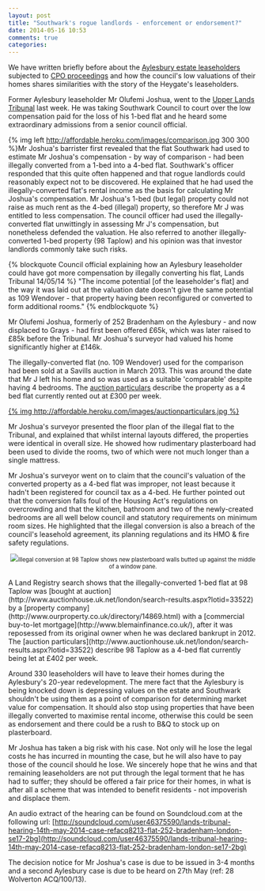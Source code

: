 ```yaml
---
layout: post
title: "Southwark's rogue landlords - enforcement or endorsement?"
date: 2014-05-16 10:53
comments: true
categories: 
---
```

We have written briefly before about the [Aylesbury estate leaseholders](http://heygate.github.io/img/SNWolverton.pdf) subjected to [CPO proceedings](http://heygate.github.io/img/ObjectionCPOAugust2012.pdf) and how the council's low valuations of their homes shares similarities with the story of the Heygate's leaseholders.

Former Aylesbury leaseholder Mr Olufemi Joshua, went to the [Upper Lands Tribunal](http://www.justice.gov.uk/tribunals/lands) last week. He was taking Southwark Council to court over the low compensation paid for the loss of his 1-bed flat and he heard some extraordinary admissions from a senior council official. 

{% img left http://affordable.heroku.com/images/comparison.jpg 300 300 %}Mr Joshua's barrister first revealed that the flat Southwark had used to estimate Mr Joshua's compensation - by way of comparison - had been illegally converted from a 1-bed into a 4-bed flat. Southwark's officer responded that this quite often happened and that rogue landlords could reasonably expect not to be discovered. He explained that he had used the illegally-converted flat's rental income as the basis for calculating Mr Joshua's compensation. Mr Joshua's 1-bed (but legal) property could not raise as much rent as the 4-bed (illegal) property, so therefore Mr J was entitled to less compensation. The council officer had used the illegally-converted flat unwittingly in assessing Mr J's compensation, but nonetheless defended the valuation. He also referred to another illegally-converted 1-bed property (98 Taplow) and his opinion was that investor landlords commonly take such risks.    

{% blockquote Council official explaining how an Aylesbury leaseholder could have got more compensation by illegally converting his flat, Lands Tribunal 14/05/14 %}
"The income potential [of the leaseholder's flat] and the way it was laid out at the valuation date doesn't give the same potential as 109 Wendover - that property having been reconfigured or converted to form additional rooms."
{% endblockquote %}

 
Mr Olufemi Joshua, formerly of 252 Bradenham on the Aylesbury - and now displaced to Grays - had first been offered £65k, which was later raised to £85k before the Tribunal. Mr Joshua's surveyor had valued his home significantly higher at £146k.


The illegally-converted flat (no. 109 Wendover) used for the comparison had been sold at a Savills auction in March 2013. This was around the date that Mr J left his home and so was used as a suitable 'comparable' despite having 4 bedrooms. The [auction particulars](http://www.eigroup.co.uk/files/55/18813/f6bc9070-cf2d-4b15-83a0-9809ff36322c.pdf) describe the property as a 4 bed flat currently rented out at £300 per week.


[{% img http://affordable.heroku.com/images/auctionparticulars.jpg %}](http://www.eigroup.co.uk/files/55/18813/f6bc9070-cf2d-4b15-83a0-9809ff36322c.pdf)

Mr Joshua's surveyor presented the floor plan of the illegal flat to the Tribunal, and explained that whilst internal layouts differed, the properties were identical in overall size. He showed how rudimentary plasterboard had been used to divide the rooms, two of which were not much longer than a single mattress. 

Mr Joshua's surveyor went on to claim that the council's valuation of the converted property as a 4-bed flat was improper, not least because it hadn't been registered for council tax as a 4-bed. He further pointed out that the conversion falls foul of the Housing Act's regulations on overcrowding and that the kitchen, bathroom and two of the newly-created bedrooms are all well below council and statutory requirements on minimum room sizes. He highlighted that the illegal conversion is also a breach of the council's leasehold agreement, its planning regulations and its HMO & fire safety regulations. 

<div style="font-size:80%; text-align:center;"><a href="http://affordable.heroku.com/images/109Wendover.JPG"><img src="http://affordable.heroku.com/images/109Wendover.JPG"></a>Illegal conversion at 98 Taplow shows new plasterboard walls butted up against the middle of a window pane.</div>

</br>
A Land Registry search shows that the illegally-converted 1-bed flat at 98 Taplow was [bought at auction](http://www.auctionhouse.uk.net/london/search-results.aspx?lotid=33522) by a [property company](http://www.ourproperty.co.uk/directory/14869.html) with a [commercial buy-to-let mortgage](http://www.blemainfinance.co.uk/), after it was reposessed from its original owner when he was declared bankrupt in 2012. The [auction particulars](http://www.auctionhouse.uk.net/london/search-results.aspx?lotid=33522) describe 98 Taplow as a 4-bed flat currently being let at £402 per week. 

Around 330 leaseholders will have to leave their homes during the Aylesbury's 20-year redevelopment. 
The mere fact that the Aylesbury is being knocked down is depressing values on the estate and Southwark shouldn't be using them as a point of comparison for determining market value for compensation. It should also stop using properties that have been illegally converted to maximise rental income, otherwise this could be seen as endorsement and there could be a rush to B&Q to stock up on plasterboard.  


Mr Joshua has taken a big risk with his case. Not only will he lose the legal costs he has incurred in mounting the case, but he will also have to pay those of the council should he lose. We sincerely hope that he wins and that remaining leaseholders are not put through the legal torment that he has had to suffer; they should be offered a fair price for their homes, in what is after all a scheme that was intended to benefit residents - not impoverish and displace them.  

An audio extract of the hearing can be found on Soundcloud.com at the following url: [http://soundcloud.com/user46375590/lands-tribunal-hearing-14th-may-2014-case-refacq8213-flat-252-bradenham-london-se17-2bg](http://soundcloud.com/user46375590/lands-tribunal-hearing-14th-may-2014-case-refacq8213-flat-252-bradenham-london-se17-2bg) 


The decision notice for Mr Joshua's case is due to be issued in 3-4 months and a second Aylesbury case is due to be heard on 27th May (ref: 28 Wolverton ACQ/100/13).

